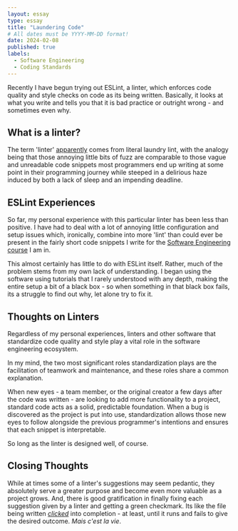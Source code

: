 ```yaml
---
layout: essay
type: essay
title: "Laundering Code"
# All dates must be YYYY-MM-DD format!
date: 2024-02-08
published: true
labels:
  - Software Engineering
  - Coding Standards
---
```


Recently I have begun trying out ESLint, a linter, which enforces code quality and style checks on code as its being written. Basically, it looks at what you write and tells you that it is bad practice or outright wrong - and sometimes even why.

## What is a linter?
The term 'linter' [apparently](https://en.wikipedia.org/wiki/Lint_(software)) comes from literal laundry lint, with the analogy being that those annoying little bits of fuzz are comparable to those vague and unreadable code snippets most programmers end up writing at some point in their programming journey while steeped in a delirious haze induced by both a lack of sleep and an impending deadline.

## ESLint Experiences
So far, my personal experience with this particular linter has been less than positive. I have had to deal with a lot of annoying little configuration and setup issues which, ironically, combine into more 'lint' than could ever be present in the fairly short code snippets I write for the [Software Engineering course](javascript-and-crossfit.md) I am in.

This almost certainly has little to do with ESLint itself. Rather, much of the problem stems from my own lack of understanding. I began using the software using tutorials that I rarely understood with any depth, making the entire setup a bit of a black box - so when something in that black box fails, its a struggle to find out why, let alone try to fix it.

## Thoughts on Linters
Regardless of my personal experiences, linters and other software that standardize code quality and style play a vital role in the software engineering ecosystem. 

In my mind, the two most significant roles standardization plays are the facilitation of teamwork and maintenance, and these roles share a common explanation. 

When new eyes - a team member, or the original creator a few days after the code was written - are looking to add more functionality to a project, standard code acts as a solid, predictable foundation. When a bug is discovered as the project is put into use, standardization allows those new eyes to follow alongside the previous programmer's intentions and ensures that each snippet is interpretable.

So long as the linter is designed well, of course.

## Closing Thoughts

While at times some of a linter's suggestions may seem pedantic, they absolutely serve a greater purpose and become even more valuable as a project grows. And, there is good gratification in finally fixing each suggestion given by a linter and getting a green checkmark. Its like the file being written [*clicked*](code-clicks.md) into completion - at least, until it runs and fails to give the desired outcome. *Mais c'est la vie*.